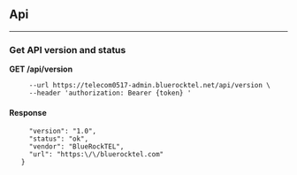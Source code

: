 ## Api

---

### Get API version and status

**GET /api/version**

```$ curl --request GET \
     --url https://telecom0517-admin.bluerocktel.net/api/version \
     --header 'authorization: Bearer {token} '
```

#### Response

```{
     "version": "1.0",
     "status": "ok",
     "vendor": "BlueRockTEL",
     "url": "https:\/\/bluerocktel.com"
   }
```

